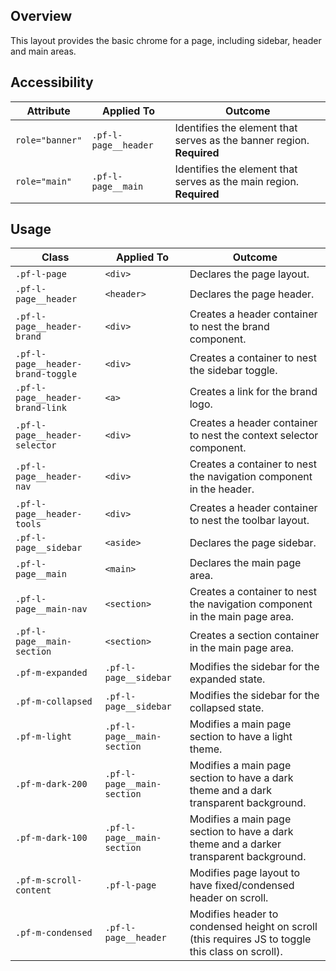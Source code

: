 ## Overview

This layout provides the basic chrome for a page, including sidebar, header and main areas.

## Accessibility

| Attribute | Applied To | Outcome |
| -- | -- | -- |
| `role="banner"` | `.pf-l-page__header` | Identifies the element that serves as the banner region. **Required** |
| `role="main"` | `.pf-l-page__main` | Identifies the element that serves as the main region. **Required** |

## Usage

| Class | Applied To | Outcome |
| -- | -- | -- |
| `.pf-l-page` | `<div>` |   Declares the page layout. |
| `.pf-l-page__header` | `<header>` |   Declares the page header. |
| `.pf-l-page__header-brand` | `<div>` |   Creates a header container to nest the brand component. |
| `.pf-l-page__header-brand-toggle` | `<div>` |   Creates a container to nest the sidebar toggle. |
| `.pf-l-page__header-brand-link` | `<a>` |   Creates a link for the brand logo. |
| `.pf-l-page__header-selector` | `<div>` |   Creates a header container to nest the context selector component. |
| `.pf-l-page__header-nav` | `<div>` |   Creates a container to nest the navigation component in the header. |
| `.pf-l-page__header-tools` | `<div>` |   Creates a header container to nest the toolbar layout. |
| `.pf-l-page__sidebar` | `<aside>` |   Declares the page sidebar. |
| `.pf-l-page__main` | `<main>` |   Declares the main page area. |
| `.pf-l-page__main-nav` | `<section>` |   Creates a container to nest the navigation component in the main page area. |
| `.pf-l-page__main-section` | `<section>` |  Creates a section container in the main page area. |
| `.pf-m-expanded` | `.pf-l-page__sidebar` |  Modifies the sidebar for the expanded state. |
| `.pf-m-collapsed` | `.pf-l-page__sidebar` |  Modifies the sidebar for the collapsed state. |
| `.pf-m-light` | `.pf-l-page__main-section` | Modifies a main page section to have a light theme. |
| `.pf-m-dark-200` | `.pf-l-page__main-section` |  Modifies a main page section to have a dark theme and a dark transparent background. |
| `.pf-m-dark-100` | `.pf-l-page__main-section` |  Modifies a main page section to have a dark theme and a darker transparent background. |
| `.pf-m-scroll-content` | `.pf-l-page` |   Modifies page layout to have fixed/condensed header on scroll. |
| `.pf-m-condensed` | `.pf-l-page__header` |   Modifies header to condensed height on scroll (this requires JS to toggle this class on scroll). |

